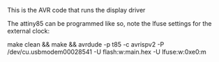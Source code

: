 This is the AVR code that runs the display driver

The attiny85 can be programmed like so, note the lfuse settings for the external clock:

make clean && make && avrdude -p t85 -c avrispv2 -P /dev/cu.usbmodem00028541 -U flash:w:main.hex -U lfuse:w:0xe0:m
